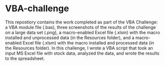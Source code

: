 # VBA-challenge

This repostiory contains the work completed as part of the VBA Challenge: a VBA module file (.bas), three screenshots of the results of the challenge on a large data set (.png), a macro-enabled Excel file (.xlsm) with the macro installed and unprocessed data (in the Resources folder), and a macro-enabled Excel file (.xlsm) with the macro installed and processed data (in the Resources folder). In this challenge, I wrote a VBA script that took an input MS Excel file with stock data, analyzed the data, and wrote the results to the spreadsheet.
